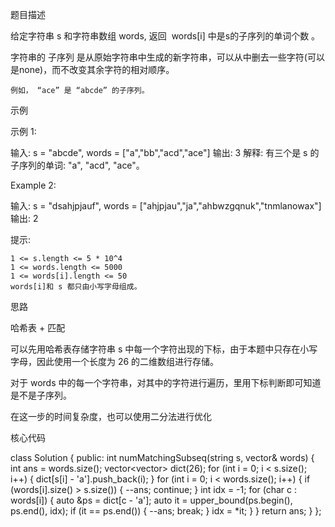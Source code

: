 题目描述

给定字符串 s 和字符串数组 words, 返回  words[i] 中是s的子序列的单词个数 。

字符串的 子序列 是从原始字符串中生成的新字符串，可以从中删去一些字符(可以是none)，而不改变其余字符的相对顺序。

    例如， “ace” 是 “abcde” 的子序列。


示例

示例 1:

输入: s = "abcde", words = ["a","bb","acd","ace"]
输出: 3
解释: 有三个是 s 的子序列的单词: "a", "acd", "ace"。

Example 2:

输入: s = "dsahjpjauf", words = ["ahjpjau","ja","ahbwzgqnuk","tnmlanowax"]
输出: 2

提示:

    1 <= s.length <= 5 * 10^4
    1 <= words.length <= 5000
    1 <= words[i].length <= 50
    words[i]和 s 都只由小写字母组成。


思路

哈希表 + 匹配

可以先用哈希表存储字符串 s 中每一个字符出现的下标，由于本题中只存在小写字母，因此使用一个长度为 26 的二维数组进行存储。

对于 words 中的每一个字符串，对其中的字符进行遍历，里用下标判断即可知道是不是子序列。

在这一步的时间复杂度，也可以使用二分法进行优化


核心代码

class Solution {
public:
    int numMatchingSubseq(string s, vector<string>& words) {
        int ans = words.size();
        vector<vector<int>> dict(26);
        for (int i = 0; i < s.size(); i++) {
            dict[s[i] - 'a'].push_back(i);
        }
        for (int i = 0; i < words.size(); i++) {
            if (words[i].size() > s.size()) {
                --ans;
                continue;
            }
            int idx = -1;
            for (char c : words[i]) {
                auto &ps = dict[c - 'a'];
                auto it = upper_bound(ps.begin(), ps.end(), idx);
                if (it == ps.end()) {
                    --ans;
                    break;
                }
                idx = *it;
            }
        }
        return ans;
    }
};